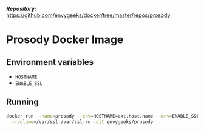 ***Repository:*** https://github.com/envygeeks/docker/tree/master/repos/prosody

# Prosody Docker Image
## Environment variables

* `HOSTNAME`
* `ENABLE_SSL`

## Running

```sh
docker run --name=prosody --env=HOSTNAME=ext.host.name --env=ENABLE_SSL=true \
  --volume=/var/ssl:/var/ssl:ro -dit envygeeks/prosody
```

